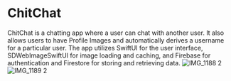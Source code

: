 # ChitChat
ChitChat is a chatting app where a user can chat with another user. It also allows users to have Profile Images and automatically derives a username for a particular user. The app utilizes SwiftUI for the user interface, SDWebImageSwiftUI for image loading and caching, and Firebase for authentication and Firestore for storing and retrieving data.
![IMG_1188 2](https://github.com/nimratkhalsa/ChitChat/assets/103124850/82a1a2e0-9ad4-4d9c-bfc1-fa4585c585b3)
![IMG_1189 2](https://github.com/nimratkhalsa/ChitChat/assets/103124850/2f82eb3a-9a10-492c-97c1-6284dc259313)


